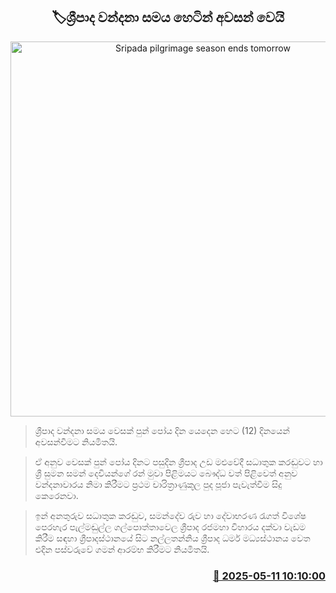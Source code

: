 <p align='center'><b><h2 align='center' title='Sripada pilgrimage season ends tomorrow'>🏷ශ්‍රීපාද වන්දනා සමය හෙටින් අවසන් ‍වෙයි</h2></b></p>
<p align='center'><img src='https://helakuru.sgp1.cdn.digitaloceanspaces.com/esana/images/lib/sripadaya-22[1].jpg' width='600' alt='Sripada pilgrimage season ends tomorrow'></p>

> ශ්‍රීපාද වන්දනා සමය වෙසක් පුන් පෝය දින යෙදෙන හෙට (12) දිනයෙන් අවසන්වීමට නියමිතයි.

> ඒ අනුව වෙසක් පුන් පෝය දිනට පසුදින ශ්‍රීපාද උඩ මළුවේදී සධාතුක කරඬුවට හා ශ්‍රී සුමන සමන් දෙවියන්ගේ රන් මුවා පිළිමයට බෞද්ධ වත් පිළිවෙත් අනුව වන්දනාවාරය නිමා කිරීමට ප්‍රථම චාරිත්‍රාණුකූල පුද පූජා පැවැත්වීම සිදු කෙරෙනවා.

> ඉන් අනතුරුව සධාතුක කරඬුව, සමන්දේව රුව හා දේවාභරණ රැගත් විශේෂ පෙරහැර පැල්මඬුල්ල ගල්පොත්තාවෙල ශ්‍රීපාද රජමහා විහාරය දක්වා වැඩම කිරීම සඳහා ශ්‍රීපාදස්ථානයේ සිට නල්ලතන්නිය ශ්‍රීපාද ධර්ම මධ්‍යස්ථානය වෙත එදින පස්වරුවේ ගමන් ආරම්භ කිරීමට නියමිතයි.



<h3 align='right'><a href='https://www.helakuru.lk/esana/p/110004/'>📅 2025-05-11 10:10:00</a></h3>
